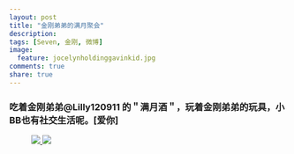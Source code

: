 ```yaml
---
layout: post
title: "金刚弟弟的满月聚会"
description: 
tags: [Seven, 金刚, 微博]
image:
  feature: jocelynholdinggavinkid.jpg
comments: true
share: true
---
```


### 吃着金刚弟弟@Lilly120911 的＂满月酒＂，玩着金刚弟弟的玩具，小BB也有社交生活呢。[爱你] ###

<figure>
  <a href="{{ site.url }}/images/2014-04-29a.jpg">
  <img src="{{ site.url }}/images/2014-04-29a.jpg">
  </a>
  <a href="{{ site.url }}/images/2014-04-29b.jpg">
  <img src="{{ site.url }}/images/2014-04-29b.jpg">
  </a>
</figure>
